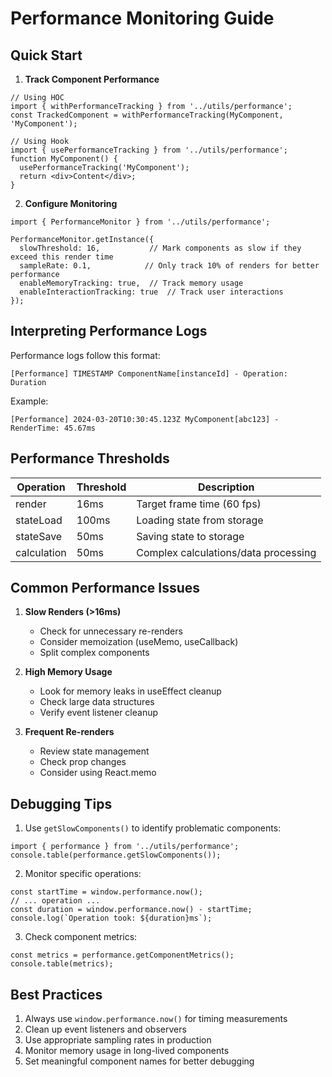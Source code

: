 # Performance Monitoring Guide

## Quick Start

1. **Track Component Performance**
```tsx
// Using HOC
import { withPerformanceTracking } from '../utils/performance';
const TrackedComponent = withPerformanceTracking(MyComponent, 'MyComponent');

// Using Hook
import { usePerformanceTracking } from '../utils/performance';
function MyComponent() {
  usePerformanceTracking('MyComponent');
  return <div>Content</div>;
}
```

2. **Configure Monitoring**
```tsx
import { PerformanceMonitor } from '../utils/performance';

PerformanceMonitor.getInstance({
  slowThreshold: 16,           // Mark components as slow if they exceed this render time
  sampleRate: 0.1,            // Only track 10% of renders for better performance
  enableMemoryTracking: true,  // Track memory usage
  enableInteractionTracking: true  // Track user interactions
});
```

## Interpreting Performance Logs

Performance logs follow this format:
```
[Performance] TIMESTAMP ComponentName[instanceId] - Operation: Duration
```

Example:
```
[Performance] 2024-03-20T10:30:45.123Z MyComponent[abc123] - RenderTime: 45.67ms
```

## Performance Thresholds

| Operation    | Threshold | Description                           |
|-------------|-----------|---------------------------------------|
| render      | 16ms      | Target frame time (60 fps)            |
| stateLoad   | 100ms     | Loading state from storage            |
| stateSave   | 50ms      | Saving state to storage               |
| calculation | 50ms      | Complex calculations/data processing   |

## Common Performance Issues

1. **Slow Renders (>16ms)**
   - Check for unnecessary re-renders
   - Consider memoization (useMemo, useCallback)
   - Split complex components

2. **High Memory Usage**
   - Look for memory leaks in useEffect cleanup
   - Check large data structures
   - Verify event listener cleanup

3. **Frequent Re-renders**
   - Review state management
   - Check prop changes
   - Consider using React.memo

## Debugging Tips

1. Use `getSlowComponents()` to identify problematic components:
```tsx
import { performance } from '../utils/performance';
console.table(performance.getSlowComponents());
```

2. Monitor specific operations:
```tsx
const startTime = window.performance.now();
// ... operation ...
const duration = window.performance.now() - startTime;
console.log(`Operation took: ${duration}ms`);
```

3. Check component metrics:
```tsx
const metrics = performance.getComponentMetrics();
console.table(metrics);
```

## Best Practices

1. Always use `window.performance.now()` for timing measurements
2. Clean up event listeners and observers
3. Use appropriate sampling rates in production
4. Monitor memory usage in long-lived components
5. Set meaningful component names for better debugging 